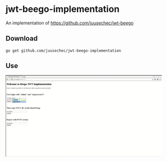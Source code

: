 # jwt-beego-implementation
An implementation of https://github.com/juusechec/jwt-beego

## Download
```
go get github.com/juusechec/jwt-beego-implementation
```

## Use
[![Watch the video](https://raw.githubusercontent.com/juusechec/jwt-beego-implementation/master/views/Screenshot_from_2017-07-13_23-50-12.png)](https://vimeo.com/225515846)
